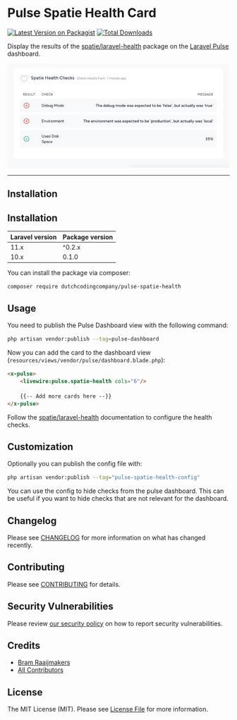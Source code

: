 # Pulse Spatie Health Card

[![Latest Version on Packagist](https://img.shields.io/packagist/v/dutchcodingcompany/pulse-spatie-health.svg?style=flat-square)](https://packagist.org/packages/dutchcodingcompany/pulse-spatie-health)
[![Total Downloads](https://img.shields.io/packagist/dt/dutchcodingcompany/pulse-spatie-health.svg?style=flat-square)](https://packagist.org/packages/dutchcodingcompany/pulse-spatie-health)

Display the results of the [spatie/laravel-health](https://spatie.be/docs/laravel-health/v1/introduction) package on the [Laravel Pulse](https://pulse.laravel.com/) dashboard.

![example-screenshot.png](docs-assets%2Fscreenshots%2Fexample-screenshot.png)

---
## Installation

## Installation

| Laravel version | Package version |
|-----------------|-----------------|
| 11.x            | ^0.2.x          |
| 10.x            | 0.1.0           |          

You can install the package via composer:

```bash
composer require dutchcodingcompany/pulse-spatie-health
```

## Usage

You need to publish the Pulse Dashboard view with the following command:

```bash
php artisan vendor:publish --tag=pulse-dashboard
```

Now you can add the card to the dashboard view (`resources/views/vendor/pulse/dashboard.blade.php`):

```html
<x-pulse>
    <livewire:pulse.spatie-health cols="6"/>

    {{-- Add more cards here --}}
</x-pulse>
```

Follow the [spatie/laravel-health](https://spatie.be/docs/laravel-health/v1/installation-setup) documentation to configure the health checks.

## Customization

Optionally you can publish the config file with:

```bash
php artisan vendor:publish --tag="pulse-spatie-health-config"
```

You can use the config to hide checks from the pulse dashboard. This can be useful if you want to hide checks that are not relevant for the dashboard.

## Changelog

Please see [CHANGELOG](CHANGELOG.md) for more information on what has changed recently.

## Contributing

Please see [CONTRIBUTING](https://github.com/spatie/.github/blob/main/CONTRIBUTING.md) for details.

## Security Vulnerabilities

Please review [our security policy](../../security/policy) on how to report security vulnerabilities.

## Credits

- [Bram Raaijmakers](https://github.com/bramr94)
- [All Contributors](../../contributors)

## License

The MIT License (MIT). Please see [License File](LICENSE.md) for more information.
